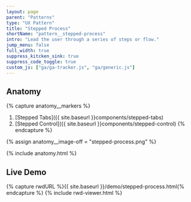 ```yaml
---
layout: page
parent: "Patterns"
type: "UX Pattern"
title: "Stepped Process"
shortName: "pattern__stepped-process"
intro: "Lead the user through a series of steps or flow."
jump_menu: false
full_width: true
suppress_kitcken_sink: true
suppress_code_toggle: true
custom_js: ["ga/ga-tracker.js", "ga/generic.js"]
---
```


## Anatomy

{% capture anatomy__markers %}
1. [Stepped Tabs]({{ site.baseurl }}components/stepped-tabs)
1. [Stepped Control]({{ site.baseurl }}components/stepped-control)
{% endcapture %}

{% assign anatomy__image-off = "stepped-process.png" %}

{% include anatomy.html %}

## Live Demo

{% capture rwdURL %}{{ site.baseurl }}/demo/stepped-process.html{% endcapture %}
{% include rwd-viewer.html %}
